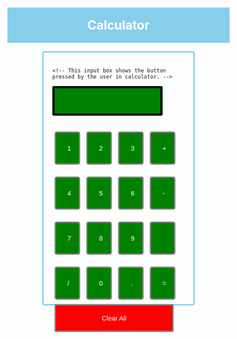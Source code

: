 <!DOCTYPE html>  
<html lang = "en">  
<head>  
<title>  Calculator </title>  
  
<style>  
h1 {  
    text-align: center;  
    padding: 23px;  
    background-color: skyblue;  
    color: white;  
    }  
  
#clear{  
width: 270px;  
border: 3px solid gray;  
    border-radius: 3px;  
    padding: 20px;  
    background-color: red;  
}  
  
.formstyle  
{  
width: 300px;  
height: 530px;  
margin: auto;  
border: 3px solid skyblue;  
border-radius: 5px;  
padding: 20px;  
}  
  
  
  
input  
{  
width: 20px;  
background-color: green;  
color: white;  
border: 3px solid gray;  
    border-radius: 5px;  
    padding: 26px;  
    margin: 5px;  
    font-size: 15px;  
}  
  
  
#calc{  
width: 250px;  
border: 5px solid black;  
    border-radius: 3px;  
    padding: 20px;  
    margin: auto;  
}  
  
</style>  
  
</head>  
<body>  
<h1> Calculator  </h1>  
<div class= "formstyle">  
<form name = "form1">  
      
    <!-- This input box shows the button pressed by the user in calculator. -->  
  <input id = "calc" type ="text" name = "answer"> <br> <br>  
  <!-- Display the calculator button on the screen. -->  
  <!-- onclick() function display the number prsses by the user. -->  
  <input type = "button" value = "1" onclick = "form1.answer.value += '1' ">  
  <input type = "button" value = "2" onclick = "form1.answer.value += '2' ">  
  <input type = "button" value = "3" onclick = "form1.answer.value += '3' ">  
   <input type = "button" value = "+" onclick = "form1.answer.value += '+' ">  
  <br> <br>  
    
  <input type = "button" value = "4" onclick = "form1.answer.value += '4' ">  
  <input type = "button" value = "5" onclick = "form1.answer.value += '5' ">  
  <input type = "button" value = "6" onclick = "form1.answer.value += '6' ">  
  <input type = "button" value = "-" onclick = "form1.answer.value += '-' ">  
  <br> <br>  
    
  <input type = "button" value = "7" onclick = "form1.answer.value += '7' ">  
  <input type = "button" value = "8" onclick = "form1.answer.value += '8' ">  
  <input type = "button" value = "9" onclick = "form1.answer.value += '9' ">  
  <input type = "button" value = "" onclick = "form1.answer.value += '' ">  
  <br> <br>  
    
    
  <input type = "button" value = "/" onclick = "form1.answer.value += '/' ">  
  <input type = "button" value = "0" onclick = "form1.answer.value += '0' ">  
    <input type = "button" value = "." onclick = "form1.answer.value += '.' ">  
    <!-- When we click on the '=' button, the onclick() shows the sum results on the calculator screen. -->  
  <input type = "button" value = "=" onclick = "form1.answer.value = eval(form1.answer.value) ">  
  <br>   
  <!-- Display the Cancel button and erase all data entered by the user. -->  
  <input type = "button" value = "Clear All" onclick = "form1.answer.value = ' ' " id= "clear" >  
  <br>   
    
</form>  
</div>  
</body>  
</html>
